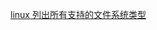 
[linux 列出所有支持的文件系统类型](https://unix.stackexchange.com/questions/98647/can-i-list-the-filesystems-a-running-kernel-can-support)
